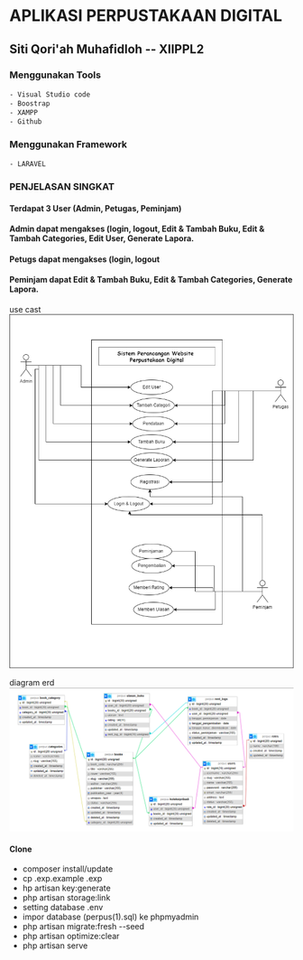# APLIKASI PERPUSTAKAAN DIGITAL
## Siti Qori'ah Muhafidloh  --  XIIPPL2

### Menggunakan Tools
    - Visual Studio code
    - Boostrap
    - XAMPP
    - Github
    
### Menggunakan Framework
    - LARAVEL

### PENJELASAN SINGKAT

#### Terdapat 3 User (Admin, Petugas, Peminjam) 
#### Admin dapat mengakses (login, logout, Edit & Tambah Buku, Edit & Tambah Categories, Edit User, Generate Lapora. 
#### Petugs dapat mengakses (login, logout
#### Peminjam dapat Edit & Tambah Buku, Edit & Tambah Categories, Generate Lapora. 

use cast
![alt text](https://github.com/Sitiqori/Aplikasi/blob/main/public/Use%20Case%20Diagram%20Qori%20(1).png?raw=true) 

diagram erd
![alt text](https://github.com/Sitiqori/Aplikasi/blob/main/public/erd.png?raw=true) 


####   Clone 
   - composer install/update
   - cp .exp.example .exp
   - hp artisan key:generate
   - php artisan storage:link
   - setting database .env
   - impor database (perpus(1).sql) ke phpmyadmin
   - php artisan migrate:fresh --seed
   - php artisan optimize:clear
   - php artisan serve
